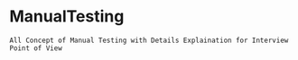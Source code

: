 # ManualTesting
	
	All Concept of Manual Testing with Details Explaination for Interview Point of View
